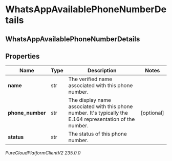 # WhatsAppAvailablePhoneNumberDetails

## WhatsAppAvailablePhoneNumberDetails

## Properties

|Name | Type | Description | Notes|
|------------ | ------------- | ------------- | -------------|
| **name** | str | The verified name associated with this phone number. | |
| **phone_number** | str | The display name associated with this phone number. It&#39;s typically the E.164 representation of the number. | [optional] |
| **status** | str | The status of this phone number. | |



_PureCloudPlatformClientV2 235.0.0_
